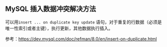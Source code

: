 ## MySQL 插入数据冲突解决方法

可以用`insert ... on duplicate key update` 语句，对于重复的行数据（必须是唯一性索引或者主键），执行更新，其他数据执行插入。

参考：https://dev.mysql.com/doc/refman/8.0/en/insert-on-duplicate.html



